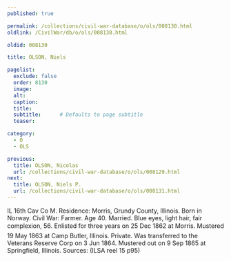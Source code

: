```yaml
---
published: true

permalink: /collections/civil-war-database/o/ols/008130.html
oldlink: /CivilWar/db/o/ols/008130.html

oldid: 008130

title: OLSON, Niels

pagelist:
  exclude: false
  order: 8130
  image: 
  alt:
  caption:
  title:
  subtitle:      # Defaults to page subtitle
  teaser:

category: 
  - O 
  - OLS

previous:
  title: OLSON, Nicolas
  url: /collections/civil-war-database/o/ols/008129.html  
next:
  title: OLSON, Niels P.
  url: /collections/civil-war-database/o/ols/008131.html   
---
```

IL 16th Cav Co M. Residence: Morris, Grundy County, Illinois. Born in Norway. Civil War: Farmer. Age 40. Married. Blue eyes, light hair, fair complexion, 5&#146;6&#148;. Enlisted for three years on 25 Dec 1862 at Morris. Mustered 19 May 1863 at Camp Butler, Illinois. Private. Was transferred to the Veterans Reserve Corp on 3 Jun 1864. Mustered out on 9 Sep 1865 at Springfield, Illinois. Sources: (ILSA reel 15 p95)